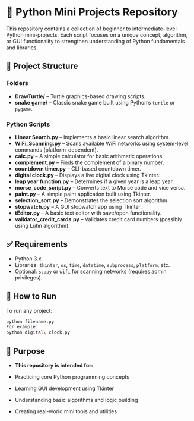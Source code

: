 # 🐍 Python Mini Projects Repository

This repository contains a collection of beginner to intermediate-level Python mini-projects. Each script focuses on a unique concept, algorithm, or GUI functionality to strengthen understanding of Python fundamentals and libraries.

## 📁 Project Structure

### Folders
- **DrawTurtle/** – Turtle graphics-based drawing scripts.
- **snake game/** – Classic snake game built using Python’s `turtle` or `pygame`.

### Python Scripts
- **Linear Search.py** – Implements a basic linear search algorithm.
- **WiFi_Scanning.py** – Scans available WiFi networks using system-level commands (platform-dependent).
- **calc.py** – A simple calculator for basic arithmetic operations.
- **complement.py** – Finds the complement of a binary number.
- **countdown timer.py** – CLI-based countdown timer.
- **digital clock.py** – Displays a live digital clock using Tkinter.
- **leap year function.py** – Determines if a given year is a leap year.
- **morse_code_script.py** – Converts text to Morse code and vice versa.
- **paint.py** – A simple paint application built using Tkinter.
- **selection_sort.py** – Demonstrates the selection sort algorithm.
- **stopwatch.py** – A GUI stopwatch app using Tkinter.
- **tEditor.py** – A basic text editor with save/open functionality.
- **validator_credit_cards.py** – Validates credit card numbers (possibly using Luhn algorithm).

## ✅ Requirements

- Python 3.x
- Libraries: `tkinter`, `os`, `time`, `datetime`, `subprocess`, `platform`, etc.
- Optional: `scapy` or `wifi` for scanning networks (requires admin privileges).

## 🚀 How to Run

To run any project:

```bash
python filename.py
For example:
python digital\ clock.py
```
## 🎯 Purpose
- **This repository is intended for:**

- Practicing core Python programming concepts
- Learning GUI development using Tkinter
- Understanding basic algorithms and logic building
- Creating real-world mini tools and utilities

